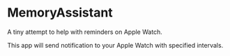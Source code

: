 # MemoryAssistant
A tiny attempt to help with reminders on Apple Watch.

This app will send notification to your Apple Watch with specified intervals.

